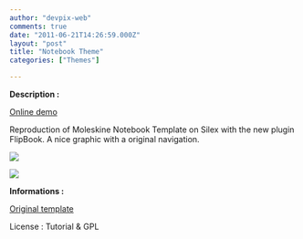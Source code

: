 ```yaml
---
author: "devpix-web"
comments: true
date: "2011-06-21T14:26:59.000Z"
layout: "post"
title: "Notebook Theme"
categories: ["Themes"]

---
```

**Description :**

[Online demo](http://silexprod.com/silex_cifacom20102011/?/notebook_theme)

Reproduction of Moleskine Notebook Template on Silex with the new plugin FlipBook. A nice graphic with a original navigation.

![](https://www.silexlabs.org/wp-content/uploads/2011/06/notebook_theme.png)

![](https://www.silexlabs.org/wp-content/uploads/2011/06/notebook_theme2.png)

**Informations :**

[](http://preprod.webschoolfactory.com/labo/2010-2011/silex/silex_server/?/notebook_theme)

[Original template](http://tympanus.net/codrops/2010/12/14/moleskine-notebook/)

License : Tutorial & GPL


